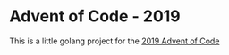 # Advent of Code - 2019

This is a little golang project for the [2019 Advent of Code](https://adventofcode.com/2019)